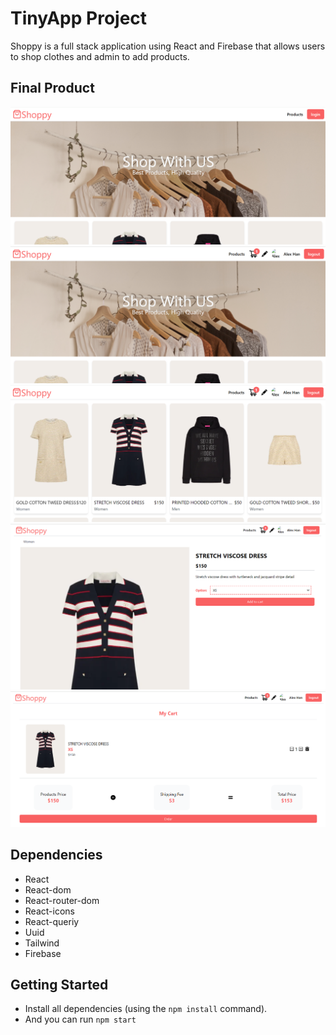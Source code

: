 # TinyApp Project

Shoppy is a full stack application using React and Firebase that allows users to shop clothes and admin to add products.

## Final Product

!["Screenshot of home page"](https://github.com/Alex-1980/shoppy/blob/master/docs/home-page.png?raw=true)
!["Screenshot of home page logged in"](https://github.com/Alex-1980/shoppy/blob/master/docs/home-page-logged%20in.png?raw=true)
!["Screenshot of products page"](https://github.com/Alex-1980/shoppy/blob/master/docs/products-page.png?raw=true)
!["Screenshot of product detail page"](https://github.com/Alex-1980/shoppy/blob/master/docs/product-detail-page.png?raw=true)
!["Screenshot of cart page"](https://github.com/Alex-1980/shoppy/blob/master/docs/cart-page.png?raw=true)

## Dependencies

- React
- React-dom
- React-router-dom
- React-icons
- React-queriy
- Uuid
- Tailwind
- Firebase

## Getting Started

- Install all dependencies (using the `npm install` command).
- And you can run `npm start`